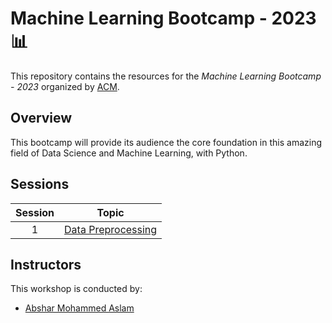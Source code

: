 # Machine Learning Bootcamp - 2023 📊

This repository contains the resources for the *Machine Learning Bootcamp - 2023* organized by [ACM](https://www.acmbpdc.org/).

## Overview

This bootcamp will provide its audience the core foundation in this amazing field of Data Science and Machine Learning, with Python.

## Sessions

| Session | Topic |
| :-----: |:-------------:|
| 1 | [Data Preprocessing](01-data-preprocessing/docs.ipynb) |

## Instructors

This workshop is conducted by:

* [Abshar Mohammed Aslam](https://github.com/abxhr)